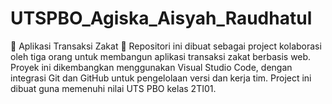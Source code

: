 # UTSPBO_Agiska_Aisyah_Raudhatul
🕌 Aplikasi Transaksi Zakat 🕌
Repositori ini dibuat sebagai project kolaborasi oleh tiga orang untuk membangun aplikasi transaksi zakat berbasis web. Proyek ini dikembangkan menggunakan Visual Studio Code, dengan integrasi Git dan GitHub untuk pengelolaan versi dan kerja tim. Project ini dibuat guna memenuhi nilai UTS PBO kelas 2TI01.
